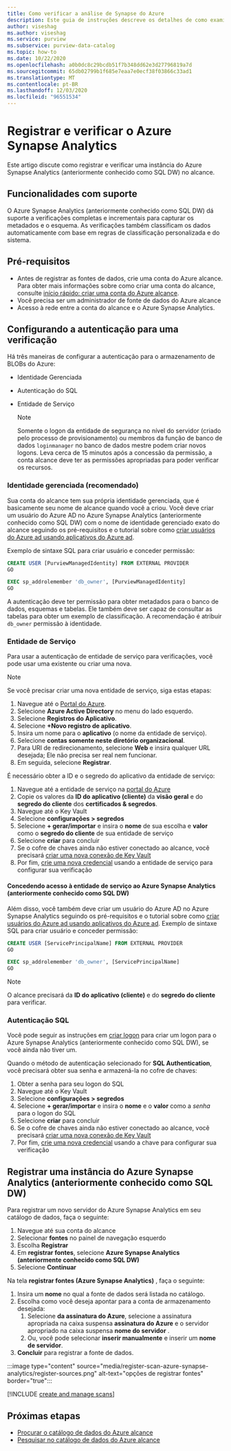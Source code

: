 ```yaml
---
title: Como verificar a análise de Synapse do Azure
description: Este guia de instruções descreve os detalhes de como examinar a análise de Synapse do Azure.
author: viseshag
ms.author: viseshag
ms.service: purview
ms.subservice: purview-data-catalog
ms.topic: how-to
ms.date: 10/22/2020
ms.openlocfilehash: a0b0dc8c29bcdb51f7b348dd62e3d27796819a7d
ms.sourcegitcommit: 65db02799b1f685e7eaa7e0ecf38f03866c33ad1
ms.translationtype: MT
ms.contentlocale: pt-BR
ms.lasthandoff: 12/03/2020
ms.locfileid: "96551534"
---
```

# <a name="register-and-scan-azure-synapse-analytics"></a>Registrar e verificar o Azure Synapse Analytics

Este artigo discute como registrar e verificar uma instância do Azure Synapse Analytics (anteriormente conhecido como SQL DW) no alcance.

## <a name="supported-capabilities"></a>Funcionalidades com suporte

O Azure Synapse Analytics (anteriormente conhecido como SQL DW) dá suporte a verificações completas e incrementais para capturar os metadados e o esquema. As verificações também classificam os dados automaticamente com base em regras de classificação personalizada e do sistema.

## <a name="prerequisites"></a>Pré-requisitos

- Antes de registrar as fontes de dados, crie uma conta do Azure alcance. Para obter mais informações sobre como criar uma conta do alcance, consulte [início rápido: criar uma conta do Azure alcance](create-catalog-portal.md).
- Você precisa ser um administrador de fonte de dados do Azure alcance
- Acesso à rede entre a conta do alcance e o Azure Synapse Analytics.
 
## <a name="setting-up-authentication-for-a-scan"></a>Configurando a autenticação para uma verificação

Há três maneiras de configurar a autenticação para o armazenamento de BLOBs do Azure:

- Identidade Gerenciada
- Autenticação do SQL
- Entidade de Serviço

    > [!Note]
    > Somente o logon da entidade de segurança no nível do servidor (criado pelo processo de provisionamento) ou membros da função de banco de dados `loginmanager` no banco de dados mestre podem criar novos logons. Leva cerca de 15 minutos após a concessão da permissão, a conta alcance deve ter as permissões apropriadas para poder verificar os recursos.

### <a name="managed-identity-recommended"></a>Identidade gerenciada (recomendado) 
   
Sua conta do alcance tem sua própria identidade gerenciada, que é basicamente seu nome de alcance quando você a criou. Você deve criar um usuário do Azure AD no Azure Synapse Analytics (anteriormente conhecido como SQL DW) com o nome de identidade gerenciado exato do alcance seguindo os pré-requisitos e o tutorial sobre como [criar usuários do Azure ad usando aplicativos do Azure ad](https://docs.microsoft.com/azure/azure-sql/database/authentication-aad-service-principal-tutorial).

Exemplo de sintaxe SQL para criar usuário e conceder permissão:

```sql
CREATE USER [PurviewManagedIdentity] FROM EXTERNAL PROVIDER
GO

EXEC sp_addrolemember 'db_owner', [PurviewManagedIdentity]
GO
```

A autenticação deve ter permissão para obter metadados para o banco de dados, esquemas e tabelas. Ele também deve ser capaz de consultar as tabelas para obter um exemplo de classificação. A recomendação é atribuir `db_owner` permissão à identidade.

### <a name="service-principal"></a>Entidade de Serviço

Para usar a autenticação de entidade de serviço para verificações, você pode usar uma existente ou criar uma nova. 

> [!Note]
> Se você precisar criar uma nova entidade de serviço, siga estas etapas:
> 1. Navegue até o [Portal do Azure](https://portal.azure.com).
> 1. Selecione **Azure Active Directory** no menu do lado esquerdo.
> 1. Selecione **Registros do Aplicativo**.
> 1. Selecione **+Novo registro de aplicativo**.
> 1. Insira um nome para o **aplicativo** (o nome da entidade de serviço).
> 1. Selecione **contas somente neste diretório organizacional**.
> 1. Para URI de redirecionamento, selecione **Web** e insira qualquer URL desejada; Ele não precisa ser real nem funcionar.
> 1. Em seguida, selecione **Registrar**.

É necessário obter a ID e o segredo do aplicativo da entidade de serviço:

1. Navegue até a entidade de serviço na [portal do Azure](https://portal.azure.com)
1. Copie os valores da **ID do aplicativo (cliente)** da **visão geral** e do **segredo do cliente** dos **certificados & segredos**.
1. Navegue até o Key Vault
1. Selecione **configurações > segredos**
1. Selecione **+ gerar/importar** e insira o **nome** de sua escolha e **valor** como o **segredo do cliente** de sua entidade de serviço
1. Selecione **criar** para concluir
1. Se o cofre de chaves ainda não estiver conectado ao alcance, você precisará [criar uma nova conexão de Key Vault](manage-credentials.md#create-azure-key-vaults-connections-in-your-azure-purview-account)
1. Por fim, [crie uma nova credencial](manage-credentials.md#create-a-new-credential) usando a entidade de serviço para configurar sua verificação 

#### <a name="granting-the-service-principal-access-to-your-azure-synapse-analytics-formerly-sql-dw"></a>Concedendo acesso à entidade de serviço ao Azure Synapse Analytics (anteriormente conhecido como SQL DW)

Além disso, você também deve criar um usuário do Azure AD no Azure Synapse Analytics seguindo os pré-requisitos e o tutorial sobre como [criar usuários do Azure ad usando aplicativos do Azure ad](https://docs.microsoft.com/azure/azure-sql/database/authentication-aad-service-principal-tutorial). Exemplo de sintaxe SQL para criar usuário e conceder permissão:

```sql
CREATE USER [ServicePrincipalName] FROM EXTERNAL PROVIDER
GO

EXEC sp_addrolemember 'db_owner', [ServicePrincipalName]
GO
```

> [!Note]
> O alcance precisará da **ID do aplicativo (cliente)** e do **segredo do cliente** para verificar.

### <a name="sql-authentication"></a>Autenticação SQL

Você pode seguir as instruções em [criar logon](https://docs.microsoft.com/sql/t-sql/statements/create-login-transact-sql?view=azuresqldb-current&preserve-view=true#examples-1) para criar um logon para o Azure Synapse Analytics (anteriormente conhecido como SQL DW), se você ainda não tiver um.

Quando o método de autenticação selecionado for **SQL Authentication**, você precisará obter sua senha e armazená-la no cofre de chaves:

1. Obter a senha para seu logon do SQL
1. Navegue até o Key Vault
1. Selecione **configurações > segredos**
1. Selecione **+ gerar/importar** e insira o **nome** e o **valor** como a *senha* para o logon do SQL
1. Selecione **criar** para concluir
1. Se o cofre de chaves ainda não estiver conectado ao alcance, você precisará [criar uma nova conexão de Key Vault](manage-credentials.md#create-azure-key-vaults-connections-in-your-azure-purview-account)
1. Por fim, [crie uma nova credencial](manage-credentials.md#create-a-new-credential) usando a chave para configurar sua verificação

## <a name="register-an-azure-synapse-analytics-instance-formerly-sql-dw"></a>Registrar uma instância do Azure Synapse Analytics (anteriormente conhecido como SQL DW)

Para registrar um novo servidor do Azure Synapse Analytics em seu catálogo de dados, faça o seguinte:

1. Navegue até sua conta do alcance
1. Selecionar **fontes** no painel de navegação esquerdo
1. Escolha **Registrar**
1. Em **registrar fontes**, selecione **Azure Synapse Analytics (anteriormente conhecido como SQL DW)**
1. Selecione **Continuar**

Na tela **registrar fontes (Azure Synapse Analytics)** , faça o seguinte:

1. Insira um **nome** no qual a fonte de dados será listada no catálogo.
1. Escolha como você deseja apontar para a conta de armazenamento desejada:
   1. Selecione **da assinatura do Azure**, selecione a assinatura apropriada na caixa suspensa **assinatura do Azure** e o servidor apropriado na caixa suspensa **nome do servidor** .
   1. Ou, você pode selecionar **inserir manualmente** e inserir um **nome de servidor**.
1. **Concluir** para registrar a fonte de dados.

:::image type="content" source="media/register-scan-azure-synapse-analytics/register-sources.png" alt-text="opções de registrar fontes" border="true":::

[!INCLUDE [create and manage scans](includes/manage-scans.md)]

## <a name="next-steps"></a>Próximas etapas

- [Procurar o catálogo de dados do Azure alcance](how-to-browse-catalog.md)
- [Pesquisar no catálogo de dados do Azure alcance](how-to-search-catalog.md)

